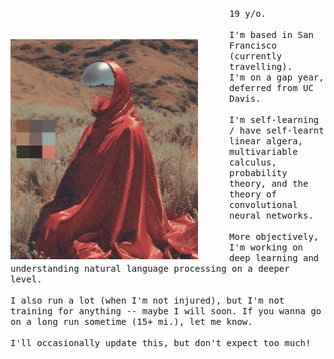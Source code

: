 <p float="left">
 <img src="pfp.png" width="300" align="left" style="padding-right: 50px; padding-top: 50px">
  <p float="left">
    <samp>
      19 y/o.
      <br>
      <br>
      I'm based in San Francisco (currently travelling).
      <br>
      I'm on a gap year, deferred from UC Davis.
      <br>
      <br>
      I'm self-learning / have self-learnt linear algera, multivariable calculus, probability theory, and the theory of convolutional neural networks.
       <br>
       <br>
     More objectively, I'm working on deep learning and understanding natural language processing on a deeper level.
       <br>
       <br>
      I also run a lot (when I'm not injured), but I'm not training for anything -- maybe I will soon. If you wanna go on a long run sometime (15+ mi.), let me know.
       <br>
       <br>
      I'll occasionally update this, but don't expect too much!
      </samp>
  </p>
</p>








